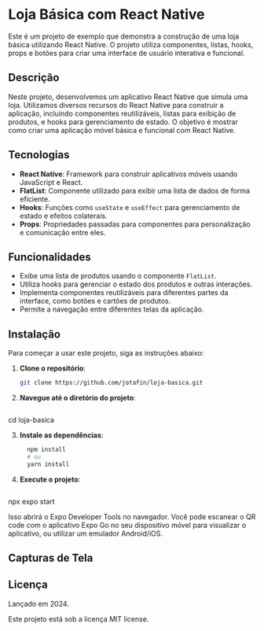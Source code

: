# Loja Básica com React Native

Este é um projeto de exemplo que demonstra a construção de uma loja básica utilizando React Native. O projeto utiliza componentes, listas, hooks, props e botões para criar uma interface de usuário interativa e funcional.

## Descrição

Neste projeto, desenvolvemos um aplicativo React Native que simula uma loja. Utilizamos diversos recursos do React Native para construir a aplicação, incluindo componentes reutilizáveis, listas para exibição de produtos, e hooks para gerenciamento de estado. O objetivo é mostrar como criar uma aplicação móvel básica e funcional com React Native.

## Tecnologias

- **React Native**: Framework para construir aplicativos móveis usando JavaScript e React.
- **FlatList**: Componente utilizado para exibir uma lista de dados de forma eficiente.
- **Hooks**: Funções como `useState` e `useEffect` para gerenciamento de estado e efeitos colaterais.
- **Props**: Propriedades passadas para componentes para personalização e comunicação entre eles.

## Funcionalidades

- Exibe uma lista de produtos usando o componente `FlatList`.
- Utiliza hooks para gerenciar o estado dos produtos e outras interações.
- Implementa componentes reutilizáveis para diferentes partes da interface, como botões e cartões de produtos.
- Permite a navegação entre diferentes telas da aplicação.

## Instalação

Para começar a usar este projeto, siga as instruções abaixo:

1. **Clone o repositório**:
   ```bash
   git clone https://github.com/jotafin/loja-basica.git


2. **Navegue até o diretório do projeto**:

   ```bash
  cd loja-basica


3. **Instale as dependências**:

   ```bash
     npm install
     # ou
     yarn install


4. **Execute o projeto**:

   ```bash
  npx expo start

Isso abrirá o Expo Developer Tools no navegador. Você pode escanear o QR code com o aplicativo Expo Go no seu dispositivo móvel para visualizar o aplicativo, ou utilizar um emulador Android/iOS.


## Capturas de Tela
<p align="left"> <!-- <img src="assets/app.png" alt="Mockup do aplicativo" /> --> </p>

## Licença
Lançado em 2024.

Este projeto está sob a licença MIT license.


